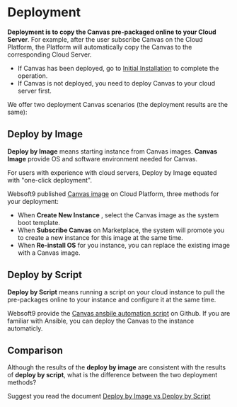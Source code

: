 # Deployment

**Deployment is to copy the Canvas pre-packaged online to your Cloud Server**. For example, after the user subscribe Canvas on the Cloud Platform, the Platform will automatically copy the Canvas to the corresponding Cloud Server.

- If Canvas has been deployed, go to [Initial Installation](/zh/stack-installation.md) to complete the operation.
- If Canvas is not deployed, you need to deploy Canvas to your cloud server first.

We offer two deployment Canvas scenarios (the deployment results are the same):

## Deploy by Image

**Deploy by Image** means starting instance from Canvas images. **Canvas Image** provide OS and software environment needed for Canvas.

For users with experience with cloud servers, Deploy by Image equated with "one-click deployment".

Websoft9 published [Canvas image](https://apps.websoft9.com/canvas) on Cloud Platform, three methods for your deployment:

* When **Create New Instance** , select the Canvas image as the system boot template.
* When **Subscribe Canvas** on Marketplace, the system will promote you to create a new instance for this image at the same time.
* When **Re-install OS** for you instance, you can replace the existing image with a Canvas image.

## Deploy by Script

**Deploy by Script** means running a script on your cloud instance to pull the pre-packages online to your instance and configure it at the same time.

Websoft9 provide the [Canvas ansbile automation script](https://github.com/Websoft9/ansible-canvas) on Github. If you are familiar with Ansible, you can deploy the Canvas to the instance automaticly.

## Comparison

Although the results of the **deploy by image** are consistent with the results of **deploy by script**, what is the difference between the two deployment methods?

Suggest you read the document [Deploy by Image vs Deploy by Script](https://support.websoft9.com/docs/faq/bz-product.html#deployment-comparison)